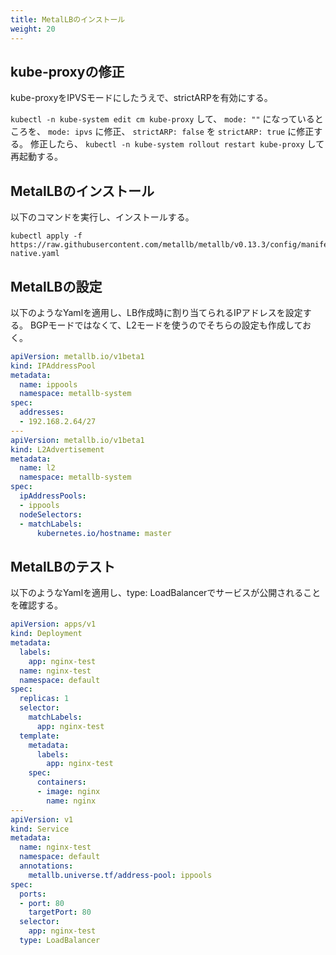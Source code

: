 ```yaml
---
title: MetalLBのインストール
weight: 20
---
```


## kube-proxyの修正
kube-proxyをIPVSモードにしたうえで、strictARPを有効にする。

`kubectl -n kube-system edit cm kube-proxy` して、 `mode: ""` になっているところを、 `mode: ipvs` に修正、 `strictARP: false` を `strictARP: true` に修正する。
修正したら、 `kubectl -n kube-system rollout restart kube-proxy` して再起動する。

## MetalLBのインストール

以下のコマンドを実行し、インストールする。

``` shell
kubectl apply -f https://raw.githubusercontent.com/metallb/metallb/v0.13.3/config/manifests/metallb-native.yaml
```

## MetalLBの設定

以下のようなYamlを適用し、LB作成時に割り当てられるIPアドレスを設定する。
BGPモードではなくて、L2モードを使うのでそちらの設定も作成しておく。

``` yaml
apiVersion: metallb.io/v1beta1
kind: IPAddressPool
metadata:
  name: ippools
  namespace: metallb-system
spec:
  addresses:
  - 192.168.2.64/27
---
apiVersion: metallb.io/v1beta1
kind: L2Advertisement
metadata:
  name: l2
  namespace: metallb-system
spec:
  ipAddressPools:
  - ippools
  nodeSelectors:
  - matchLabels:
      kubernetes.io/hostname: master
```

## MetalLBのテスト
以下のようなYamlを適用し、type: LoadBalancerでサービスが公開されることを確認する。

``` yaml
apiVersion: apps/v1
kind: Deployment
metadata:
  labels:
    app: nginx-test
  name: nginx-test
  namespace: default
spec:
  replicas: 1
  selector:
    matchLabels:
      app: nginx-test
  template:
    metadata:
      labels:
        app: nginx-test
    spec:
      containers:
      - image: nginx
        name: nginx
---
apiVersion: v1
kind: Service
metadata:
  name: nginx-test
  namespace: default
  annotations:
    metallb.universe.tf/address-pool: ippools
spec:
  ports:
  - port: 80
    targetPort: 80
  selector:
    app: nginx-test
  type: LoadBalancer
```




